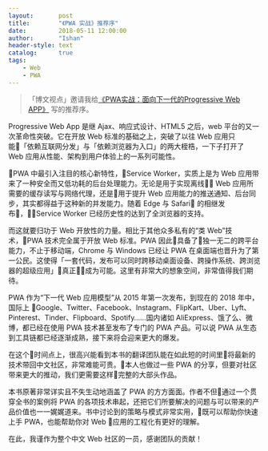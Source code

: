 ```yaml
---
layout:       post
title:        "《PWA 实战》推荐序"
date:         2018-05-11 12:00:00
author:       "Ishan"
header-style: text
catalog:      true
tags:
    - Web
    - PWA
---
```


> 「博文视点」邀请我给[《PWA实战：面向下一代的Progressive Web APP》](https://union-click.jd.com/jdc?e=&p=AyIGZRhfEgoaBVUbXBYyEgRXHF8UChI3EUQDS10iXhBeGlcJDBkNXg9JHU4YDk5ER1xOGRNLGEEcVV8BXURFUFdfC0RVU1JRUy1OVxUBEABRGlMVMmZMDxwsR2cWZVdbO2ocFV9cSB5qfnILWStaJQITBlcTWhYLEQJlK1sSMkRpVRpaFAMTAlUeWCUDIgdSG1oXARIPUx5eFAMiAFUSaxYBFAJVElgSCw4FURxTFAoiN2UYayUyEjdWKxl7UEEPUR5dFFYWBgYTXhZXFA5WTlMSVxoDUh9TQFFBAVUrWRQDFg4%3D) 写的推荐序。

Progressive Web App 是继 Ajax、响应式设计、HTML5 之后，web 平台的又一次革命性突破。它在开放 Web 标准的基础之上，突破了以往 Web 应用只能「依赖互联网分发」与「依赖浏览器为入口」的两大桎梏，一下子打开了 Web 应用从性能、架构到用户体验上的一系列可能性。

PWA 中最引入注目的核心新特性，Service Worker，实质上是为 Web 应用带来了一种安全而又低功耗的后台处理能力。无论是用于实现离线 Web 应用所需要的缓存读写与网络代理，还是用于提升 Web 应用能力的推送通知、后台同步，其实都得益于这种新的并发能力。随着 Edge 与 Safari 的相继发布，Service Worker 已经历史性的达到了全浏览器的支持。

而这就要归功于 Web 开放性的力量。相比于其他众多私有的“类 Web”技术，PWA 技术完全属于开放 Web 标准。PWA 因此具备了独一无二的跨平台能力，不止于移动端，Chrome 与 Windows 已经让 PWA 在桌面端也晋升为了第一公民。这使得「一套代码，发布可以同时跨移动桌面设备、跨操作系统、跨浏览器的超级应用」真正成为可能。这里有非常大的想象空间，非常值得我们期待。

PWA 作为“下一代 Web 应用模型”从 2015 年第一次发布，到现在的 2018 年中，国际上 Google、Twitter、Facebook、Instagram、FlipKart、Uber、Lyft、Pinterest、Tinder、Flipboard、Spotify……国内诸如 AliExpress、饿了么、微博，都已经在使用 PWA 技术甚至发布了专门的 PWA 产品。可以说 PWA 从生态到工具链都已经逐渐成熟，接下来将会迎来更大的爆发。

在这个时间点上，很高兴能看到本书的翻译团队能在如此短的时间里将最新的技术带回中文社区，非常难能可贵。本人也做过一些 PWA 的分享，但要对社区带来更大的推动，我们更需要这样完整的大部头作品。

本书原著非常详实且不失生动地涵盖了 PWA 的方方面面。作者不但通过一个贯穿全书的案例将 PWA 的各项技术串起，还把它们所要解决的问题与可以带来的产品价值也一一娓娓道来。书中讨论到的策略与模式非常实用，既可以帮助你快速上手 PWA，也能帮助你对 Web 应用的工程化有更好的理解。

在此，我谨作为整个中文 Web 社区的一员，感谢团队的贡献！
